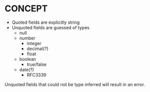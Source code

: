 # CONCEPT

- Quoted fields are explicitly string
- Unquoted fields are guessed of types
    - null
    - number
        - integer
        - decimal(?)
        - float
    - boolean
        - true/false
    - date(?)
        - RFC3339

Unquoted fields that could not be type inferred will result in an error.
